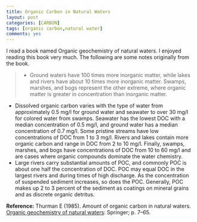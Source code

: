 ```yaml
---
title: Organic Carbon in Natural Waters
layout: post
categories: [CARBON]
tags: [organic carbon,natural water]
comments: yes
---
```

I read a book named Organic geochemistry of natural waters. I enjoyed reading this book very much. The following are some notes originally from the book.

> - Ground waters have 100 times more inorganic matter, while lakes and rivers have about 10 times more inorganic matter. Swamps, marshes, and bogs represent the other extreme, where organic matter is greater in concentration than inorganic matter.
- Dissolved organic carbon varies with the type of water from approximately 0.5 mg/l for ground water and seawater to over 30 mg/l for colored water from swamps. Seawater has the lowest DOC with a median concentration of 0.5 mg/l, and ground water has a median concentration of 0.7 mg/l. Some pristine streams have low concentrations of DOC from 1 to 3 mg/l. Rivers and lakes contain more organic carbon and range in DOC from 2 to 10 mg/l. Finally, swamps, marshes, and bogs have concentrations of DOC from 10 to 60 mg/l and are cases where organic compounds dominate the water chemistry.
- Large rivers carry substantial amounts of POC, and commonly POC is about one half the concentration of DOC. POC may equal DOC in the largest rivers and during times of high discharge. As the concentration of suspended sediment increases, so does the POC. Generally, POC makes up 2 to 3 percent of the sediment as coatings on mineral grains and as discrete organic detritus. 



**Reference:** Thurman E (1985). Amount of organic carbon in natural waters. [Organic geochemistry of natural waters](http://www.springer.com/gp/book/9789024731435): Springer; p. 7–65.
